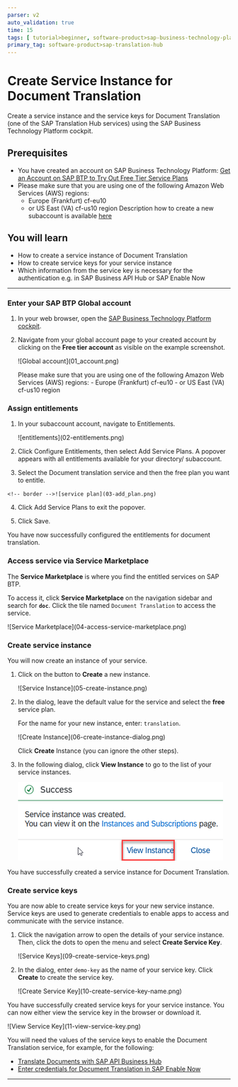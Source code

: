 ```yaml
---
parser: v2
auto_validation: true
time: 15
tags: [ tutorial>beginner, software-product>sap-business-technology-platform, topic>machine-learning]
primary_tag: software-product>sap-translation-hub
---
```


# Create Service Instance for Document Translation
<!-- description --> Create a service instance and the service keys for Document Translation (one of the SAP Translation Hub services) using the SAP Business Technology Platform cockpit.

## Prerequisites
 - You have created an account on SAP Business Technology Platform: [Get an Account on SAP BTP to Try Out Free Tier Service Plans](btp-free-tier-account)
 - Please make sure that you are using one of the following Amazon Web Services (AWS) regions:
     - Europe (Frankfurt) cf-eu10
     - or US East (VA) cf-us10 region
     Description how to create a new subaccount is available [here](https://help.sap.com/docs/SAP_TRANSLATION_HUB/9f73362817cd48339dd8a6acba160f7f/892c6d71f35f414e9aed44bece574e57.html)


## You will learn
- How to create a service instance of Document Translation
- How to create service keys for your service instance
- Which information from the service key is necessary for the authentication e.g. in SAP Business API Hub or SAP Enable Now
---

### Enter your SAP BTP Global account


1. In your web browser, open the [SAP Business Technology Platform cockpit](https://cockpit.eu10.hana.ondemand.com/cockpit).

2. Navigate from your global account page to your created account by clicking on the **Free tier account** as visible on the example screenshot.

    <!-- border -->![Global account](01_account.png)

    Please make sure that you are using one of the following Amazon Web Services (AWS) regions:
        - Europe (Frankfurt) cf-eu10
        - or US East (VA) cf-us10 region


### Assign entitlements


1. In your subaccount account, navigate to Entitlements.

    <!-- border -->![entitlements](02-entitlements.png)

2. Click Configure Entitlements, then select Add Service Plans.
   A popover appears with all entitlements available for your directory/ subaccount.

3.   Select the Document translation service and then the free plan you want to entitle.

    <!-- border -->![service plan](03-add_plan.png)

4. Click Add Service Plans to exit the popover.

5. Click Save.

You have now successfully configured the entitlements for document translation.


### Access service via Service Marketplace


The **Service Marketplace** is where you find the entitled services on SAP BTP.

To access it, click **Service Marketplace** on the navigation sidebar and search for **`doc`**. Click the tile named `Document Translation` to access the service.

<!-- border -->![Service Marketplace](04-access-service-marketplace.png)



### Create service instance


You will now create an instance of your service.

1. Click on the button to **Create** a new instance.

    <!-- border -->![Service Instance](05-create-instance.png)

2. In the dialog, leave the default value for the service and select the **free** service plan.

    For the name for your new instance, enter: `translation`.

    <!-- border -->![Create Instance](06-create-instance-dialog.png)

    Click **Create** Instance (you can ignore the other steps).


3. In the following dialog, click **View Instance** to go to the list of your service instances.

    ![View Instances](08-view-instances.png)

You have successfully created a service instance for Document Translation.



### Create service keys


You are now able to create service keys for your new service instance. Service keys are used to generate credentials to enable apps to access and communicate with the service instance.

1. Click the navigation arrow to open the details of your service instance. Then, click the dots to open the menu and select **Create Service Key**.

      <!-- border -->![Service Keys](09-create-service-keys.png)

2. In the dialog, enter `demo-key` as the name of your service key. Click **Create** to create the service key.

      <!-- border -->![Create Service Key](10-create-service-key-name.png)

You have successfully created service keys for your service instance. You can now either view the service key in the browser or download it.

<!-- border -->![View Service Key](11-view-service-key.png)

You will need the values of the service keys to enable the Document Translation service, for example, for the following:

- [Translate Documents with SAP API Business Hub](sth-document-translation-apihub)
- [Enter credentials for Document Translation in SAP Enable Now](https://enablenowexpert.com/?p=714)


---
